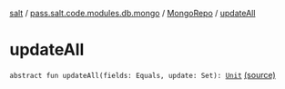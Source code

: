 [salt](../../index.md) / [pass.salt.code.modules.db.mongo](../index.md) / [MongoRepo](index.md) / [updateAll](./update-all.md)

# updateAll

`abstract fun updateAll(fields: Equals, update: Set): `[`Unit`](https://kotlinlang.org/api/latest/jvm/stdlib/kotlin/-unit/index.html) [(source)](https://github.com/kurbaniec-tgm/salt/tree/master/code/modules/db/mongo/MongoRepo.kt#L16)